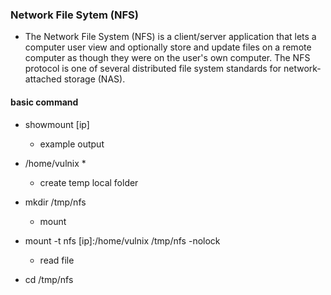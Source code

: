 ### Network File Sytem (NFS)
- The Network File System (NFS) is a client/server application that lets a computer user view and optionally store and update files on a remote computer as though they were on the user's own computer. The NFS protocol is one of several distributed file system standards for network-attached storage (NAS).

#### basic command
- showmount [ip]
  - example output
- /home/vulnix *

  - create temp local folder
- mkdir /tmp/nfs

  - mount
- mount -t nfs [ip]:/home/vulnix /tmp/nfs -nolock

  - read file
- cd /tmp/nfs

